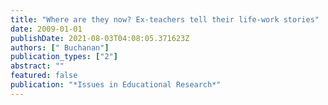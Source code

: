 ```yaml
---
title: "Where are they now? Ex-teachers tell their life-work stories"
date: 2009-01-01
publishDate: 2021-08-03T04:08:05.371623Z
authors: [" Buchanan"]
publication_types: ["2"]
abstract: ""
featured: false
publication: "*Issues in Educational Research*"
---
```


